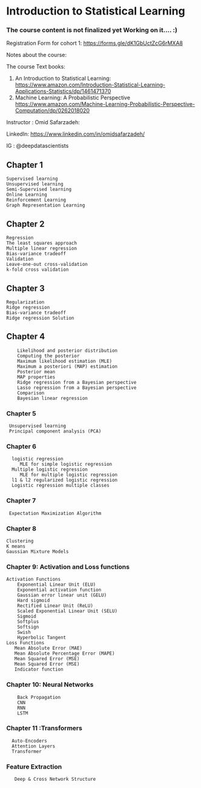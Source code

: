 # Introduction to Statistical Learning 

### The course content is not finalized yet Working on it.... :)


Registration Form for cohort 1: https://forms.gle/dK1GbUctZcG6rMXA8

Notes about the course:

The course Text books:
1. An Introduction to Statistical Learning:
https://www.amazon.com/Introduction-Statistical-Learning-Applications-Statistics/dp/1461471370
2. Machine Learning: A Probabilistic Perspective
 https://www.amazon.com/Machine-Learning-Probabilistic-Perspective-Computation/dp/0262018020


Instructor : Omid Safarzadeh:

LinkedIn: https://www.linkedin.com/in/omidsafarzadeh/

IG : @deepdatascientists

## Chapter 1
    Supervised learning
    Unsupervised learning
    Semi-Supervised learning
    Online Learning
    Reinforcement Learning
    Graph Representation Learning
    
    
## Chapter 2
    Regression
    The least squares approach
    Multiple linear regression
    Bias-variance tradeoff
    Validation
    Leave-one-out cross-validation
    k-fold cross validation

## Chapter 3
    Regularization
    Ridge regression
    Bias-variance tradeoff
    Ridge regression Solution
    
 ## Chapter 4 
        Likelihood and posterior distribution
        Computing the posterior
        Maximum likelihood estimation (MLE)
        Maximum a posteriori (MAP) estimation
        Posterior mean
        MAP properties
        Ridge regression from a Bayesian perspective
        Lasso regression from a Bayesian perspective
        Comparison
        Bayesian linear regression
 
### Chapter 5
     Unsupervised learning 
     Principal component analysis (PCA)
   
### Chapter 6 
      logistic regression
         MLE for simple logistic regression
      Multiple logistic regression
         MLE for multiple logistic regression
      l1 & l2 regularized logistic regression
      Logistic regression multiple classes
      
### Chapter 7
     Expectation Maximization Algorithm

### Chapter 8 
    Clustering
    K means
    Gaussian Mixture Models
    
 ### Chapter 9: Activation and Loss functions 
    Activation Functions
        Exponential Linear Unit (ELU)
        Exponential activation function
        Gaussian error linear unit (GELU)
        Hard sigmoid
        Rectified Linear Unit (ReLU)
        Scaled Exponential Linear Unit (SELU)
        Sigmoid
        Softplus
        Softsign
        Swish
        Hyperbolic Tangent
    Loss Functions
       Mean Absolute Error (MAE)
       Mean Absolute Percentage Error (MAPE)
       Mean Squared Error (MSE)
       Mean Squared Error (MSE)
       Indicator function
   
   
  ### Chapter 10: Neural Networks
        Back Propagation
        CNN
        RNN
        LSTM
   
### Chapter 11 :Transformers
      Auto-Encoders
      Attention Layers
      Transformer
      
### Feature Extraction 
       Deep & Cross Network Structure
